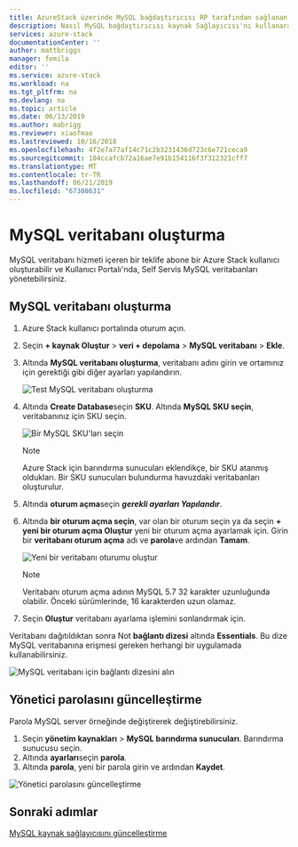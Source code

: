 ```yaml
---
title: AzureStack üzerinde MySQL bağdaştırıcısı RP tarafından sağlanan veritabanları kullanılarak | Microsoft Docs
description: Nasıl MySQL bağdaştırıcısı kaynak Sağlayıcısı'nı kullanarak sağlanan MySQL veritabanı oluşturma ve yönetme
services: azure-stack
documentationCenter: ''
author: mattbriggs
manager: femila
editor: ''
ms.service: azure-stack
ms.workload: na
ms.tgt_pltfrm: na
ms.devlang: na
ms.topic: article
ms.date: 06/13/2019
ms.author: mabrigg
ms.reviewer: xiaofmao
ms.lastreviewed: 10/16/2018
ms.openlocfilehash: 4f2e7a77af14c71c2b3231436d723c6e721ceca9
ms.sourcegitcommit: 104ccafcb72a16ae7e91b154116f3f312321cff7
ms.translationtype: MT
ms.contentlocale: tr-TR
ms.lasthandoff: 06/21/2019
ms.locfileid: "67308631"
---
```

# <a name="create-mysql-databases"></a>MySQL veritabanı oluşturma
MySQL veritabanı hizmeti içeren bir teklife abone bir Azure Stack kullanıcı oluşturabilir ve Kullanıcı Portalı'nda, Self Servis MySQL veritabanları yönetebilirsiniz.

## <a name="create-a-mysql-database"></a>MySQL veritabanı oluşturma

1. Azure Stack kullanıcı portalında oturum açın.
2. Seçin **+ kaynak Oluştur** > **veri + depolama** > **MySQL veritabanı** > **Ekle**.
3. Altında **MySQL veritabanı oluşturma**, veritabanı adını girin ve ortamınız için gerektiği gibi diğer ayarları yapılandırın.

    ![Test MySQL veritabanı oluşturma](./media/azure-stack-mysql-rp-deploy/mysql-create-db.png)

4. Altında **Create Database**seçin **SKU**. Altında **MySQL SKU seçin**, veritabanınız için SKU seçin.

    ![Bir MySQL SKU'ları seçin](./media/azure-stack-mysql-rp-deploy/mysql-select-sku.png)

    >[!Note]
    >Azure Stack için barındırma sunucuları eklendikçe, bir SKU atanmış oldukları. Bir SKU sunucuları bulundurma havuzdaki veritabanları oluşturulur.

5. Altında **oturum açma**seçin ***gerekli ayarları Yapılandır***.
6. Altında **bir oturum açma seçin**, var olan bir oturum seçin ya da seçin **+ yeni bir oturum açma Oluştur** yeni bir oturum açma ayarlamak için.  Girin bir **veritabanı oturum açma** adı ve **parola**ve ardından **Tamam**.

    ![Yeni bir veritabanı oturumu oluştur](./media/azure-stack-mysql-rp-deploy/create-new-login.png)

    >[!NOTE]
    >Veritabanı oturum açma adının MySQL 5.7 32 karakter uzunluğunda olabilir. Önceki sürümlerinde, 16 karakterden uzun olamaz.

7. Seçin **Oluştur** veritabanı ayarlama işlemini sonlandırmak için.

Veritabanı dağıtıldıktan sonra Not **bağlantı dizesi** altında **Essentials**. Bu dize MySQL veritabanına erişmesi gereken herhangi bir uygulamada kullanabilirsiniz.

![MySQL veritabanı için bağlantı dizesini alın](./media/azure-stack-mysql-rp-deploy/mysql-db-created.png)

## <a name="update-the-administrative-password"></a>Yönetici parolasını güncelleştirme

Parola MySQL server örneğinde değiştirerek değiştirebilirsiniz.

1. Seçin **yönetim kaynakları** > **MySQL barındırma sunucuları**. Barındırma sunucusu seçin.
2. Altında **ayarları**seçin **parola**.
3. Altında **parola**, yeni bir parola girin ve ardından **Kaydet**.

![Yönetici parolasını güncelleştirme](./media/azure-stack-mysql-rp-deploy/mysql-update-password.png)

## <a name="next-steps"></a>Sonraki adımlar

[MySQL kaynak sağlayıcısını güncelleştirme](azure-stack-mysql-resource-provider-update.md)
